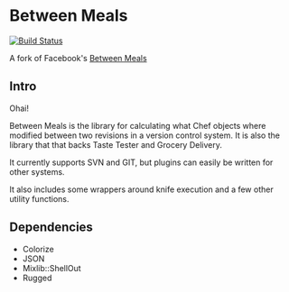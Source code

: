 # Between Meals

[![Build Status](https://travis-ci.org/wjimenez5271/between-meals.svg)](https://travis-ci.org/wjimenez5271/between-meals)

A fork of Facebook's [Between Meals](https://github.com/facebook/between-meals)

## Intro
Ohai!

Between Meals is the library for calculating what Chef objects where modified
between two revisions in a version control system. It is also the library
that that backs Taste Tester and Grocery Delivery.

It currently supports SVN and GIT, but plugins can easily be written for
other systems.

It also includes some wrappers around knife execution and a few other utility
functions.

## Dependencies

* Colorize
* JSON
* Mixlib::ShellOut
* Rugged
